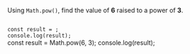 Using `Math.pow()`, find the value of **6** raised to a power of **3**.

<codeblock language="javascript" type="exercise" testMode="fixedInput">
<code>
const result = ;
console.log(result);
</code>

<solution>
const result = Math.pow(6, 3);
console.log(result);
</solution>
</codeblock>